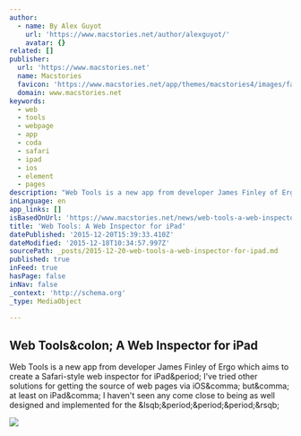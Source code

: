 ```yaml
---
author:
  - name: By Alex Guyot
    url: 'https://www.macstories.net/author/alexguyot/'
    avatar: {}
related: []
publisher:
  url: 'https://www.macstories.net'
  name: Macstories
  favicon: 'https://www.macstories.net/app/themes/macstories4/images/favicon.png'
  domain: www.macstories.net
keywords:
  - web
  - tools
  - webpage
  - app
  - coda
  - safari
  - ipad
  - ios
  - element
  - pages
description: "Web Tools is a new app from developer James Finley of Ergo which aims to create a Safari-style web inspector for iPad. I've tried other solutions for getting the source of web pages via iOS, but, at least on iPad, I haven't seen any come close to being as well designed and implemented for the [...]"
inLanguage: en
app_links: []
isBasedOnUrl: 'https://www.macstories.net/news/web-tools-a-web-inspector-for-ipad/'
title: 'Web Tools: A Web Inspector for iPad'
datePublished: '2015-12-20T15:39:33.410Z'
dateModified: '2015-12-18T10:34:57.997Z'
sourcePath: _posts/2015-12-20-web-tools-a-web-inspector-for-ipad.md
published: true
inFeed: true
hasPage: false
inNav: false
_context: 'http://schema.org'
_type: MediaObject

---
```

<article style=""><h1>Web Tools&amp;colon; A Web Inspector for iPad</h1><p>Web Tools is a new app from developer James Finley of Ergo which aims to create a Safari-style web inspector for iPad&amp;period; I've tried other solutions for getting the source of web pages via iOS&amp;comma; but&amp;comma; at least on iPad&amp;comma; I haven't seen any come close to being as well designed and implemented for the &amp;lsqb;&amp;period;&amp;period;&amp;period;&amp;rsqb;</p><img src="https://bc82b876ab9e3690d8fc-f2756bba1e0eeb239eb478f44992320c.ssl.cf1.rackcdn.com/image1450391866487.png" /></article>